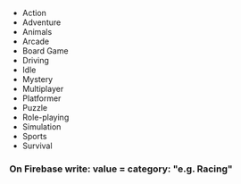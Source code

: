 * Action
* Adventure
* Animals
* Arcade
* Board Game
* Driving
* Idle
* Mystery
* Multiplayer
* Platformer
* Puzzle
* Role-playing
* Simulation
* Sports
* Survival

### On Firebase write: value = category: "e.g. Racing"